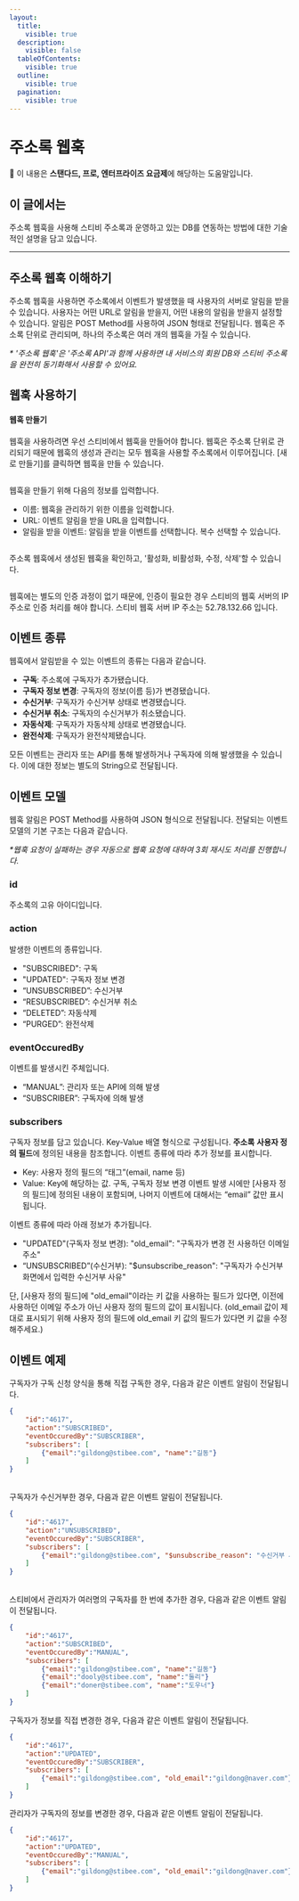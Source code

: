 ```yaml
---
layout:
  title:
    visible: true
  description:
    visible: false
  tableOfContents:
    visible: true
  outline:
    visible: true
  pagination:
    visible: true
---
```


# 주소록 웹훅

💬 이 내용은 **스탠다드, 프로, 엔터프라이즈 요금제**에 해당하는 도움말입니다.

## 이 글에서는

주소록 웹훅을 사용해 스티비 주소록과 운영하고 있는 DB를 연동하는 방법에 대한 기술적인 설명을 담고 있습니다.

***

## 주소록 웹훅 이해하기

주소록 웹훅을 사용하면 주소록에서 이벤트가 발생했을 때 사용자의 서버로 알림을 받을 수 있습니다. 사용자는 어떤 URL로 알림을 받을지, 어떤 내용의 알림을 받을지 설정할 수 있습니다. 알림은 POST Method를 사용하여 JSON 형태로 전달됩니다. 웹훅은 주소록 단위로 관리되며, 하나의 주소록은 여러 개의 웹훅을 가질 수 있습니다.

_\* '주소록 웹훅'은 '주소록 API'과 함께 사용하면 내 서비스의 회원 DB와 스티비 주소록을 완전히 동기화해서 사용할 수 있어요._



## 웹훅 사용하기 <a href="#id-1" id="id-1"></a>

#### 웹훅 만들기 <a href="#id-1-api" id="id-1-api"></a>

웹훅을 사용하려면 우선 스티비에서 웹훅을 만들어야 합니다. 웹훅은 주소록 단위로 관리되기 때문에 웹훅의 생성과 관리는 모두 웹훅을 사용할 주소록에서 이루어집니다. \[새로 만들기]를 클릭하면 웹훅을 만들 수 있습니다.

<figure><img src="../.gitbook/assets/1 (1).png" alt=""><figcaption></figcaption></figure>



웹훅을 만들기 위해 다음의 정보를 입력합니다.

* 이름: 웹훅을 관리하기 위한 이름을 입력합니다.
* URL: 이벤트 알림을 받을 URL을 입력합니다.
* 알림을 받을 이벤트: 알림을 받을 이벤트를 선택합니다. 복수 선택할 수 있습니다.

<figure><img src="../.gitbook/assets/2 (1).png" alt=""><figcaption></figcaption></figure>

주소록 웹훅에서 생성된 웹훅을 확인하고, '활성화, 비활성화, 수정, 삭제'할 수 있습니다.

<figure><img src="../.gitbook/assets/3.gif" alt=""><figcaption></figcaption></figure>



웹훅에는 별도의 인증 과정이 없기 때문에, 인증이 필요한 경우 스티비의 웹훅 서버의 IP 주소로 인증 처리를 해야 합니다. 스티비 웹훅 서버 IP 주소는 52.78.132.66 입니다.



## 이벤트 종류 <a href="#id-2" id="id-2"></a>

웹훅에서 알림받을 수 있는 이벤트의 종류는 다음과 같습니다.

* **구독**: 주소록에 구독자가 추가됐습니다.
* **구독자 정보 변경**: 구독자의 정보(이름 등)가 변경됐습니다.
* **수신거부**: 구독자가 수신거부 상태로 변경됐습니다.
* **수신거부 취소**: 구독자의 수신거부가 취소됐습니다.
* **자동삭제**: 구독자가 자동삭제 상태로 변경됐습니다.
* **완전삭제**: 구독자가 완전삭제됐습니다.

모든 이벤트는 관리자 또는 API를 통해 발생하거나 구독자에 의해 발생했을 수 있습니다. 이에 대한 정보는 별도의 String으로 전달됩니다.



## 이벤트 모델 <a href="#id-3" id="id-3"></a>

웹훅 알림은 POST Method를 사용하여 JSON 형식으로 전달됩니다. 전달되는 이벤트 모델의 기본 구조는 다음과 같습니다.

_\*웹훅 요청이 실패하는 경우 자동으로 웹훅 요청에 대하여 3회 재시도 처리를 진행합니다._

&#x20;

### id <a href="#id" id="id"></a>

주소록의 고유 아이디입니다.

### action <a href="#action" id="action"></a>

발생한 이벤트의 종류입니다.

* "SUBSCRIBED": 구독
* "UPDATED": 구독자 정보 변경
* “UNSUBSCRIBED”: 수신거부
* “RESUBSCRIBED”: 수신거부 취소
* “DELETED”: 자동삭제
* “PURGED”: 완전삭제

### eventOccuredBy <a href="#eventoccuredby" id="eventoccuredby"></a>

이벤트를 발생시킨 주체입니다.

* “MANUAL”: 관리자 또는 API에 의해 발생
* “SUBSCRIBER”: 구독자에 의해 발생

### subscribers <a href="#subscribers" id="subscribers"></a>

구독자 정보를 담고 있습니다. Key-Value 배열 형식으로 구성됩니다. **주소록** **사용자 정의 필드**에 정의된 내용을 참조합니다. 이벤트 종류에 따라 추가 정보를 표시합니다.

* Key: 사용자 정의 필드의 “태그”(email, name 등)
* Value: Key에 해당하는 값. 구독, 구독자 정보 변경 이벤트 발생 시에만 \[사용자 정의 필드]에 정의된 내용이 포함되며, 나머지 이벤트에 대해서는 “email” 값만 표시됩니다.

이벤트 종류에 따라 아래 정보가 추가됩니다.

* "UPDATED"(구독자 정보 변경): "old\_email": "구독자가 변경 전 사용하던 이메일 주소"
* “UNSUBSCRIBED”(수신거부): "$unsubscribe\_reason": "구독자가 수신거부 화면에서 입력한 수신거부 사유"&#x20;

단, \[사용자 정의 필드]에 "old\_email"이라는 키 값을 사용하는 필드가 있다면, 이전에 사용하던 이메일 주소가 아닌 사용자 정의 필드의 값이 표시됩니다. (old\_email 값이 제대로 표시되기 위해 사용자 정의 필드에 old\_email 키 값의 필드가 있다면 키 값을 수정해주세요.)

&#x20;

## 이벤트 예제

구독자가 구독 신청 양식을 통해 직접 구독한 경우, 다음과 같은 이벤트 알림이 전달됩니다.

```json
{
    "id":"4617",
    "action":"SUBSCRIBED",
    "eventOccuredBy":"SUBSCRIBER",
    "subscribers": [
        {"email":"gildong@stibee.com", "name":"길동"}
    ]
}
```

\
구독자가 수신거부한 경우, 다음과 같은 이벤트 알림이 전달됩니다.

```json
{
    "id":"4617",
    "action":"UNSUBSCRIBED",
    "eventOccuredBy":"SUBSCRIBER",
    "subscribers": [
        {"email":"gildong@stibee.com", "$unsubscribe_reason": "수신거부 사유"}
    ]
}
```

\
스티비에서 관리자가 여러명의 구독자를 한 번에 추가한 경우, 다음과 같은 이벤트 알림이 전달됩니다.

```json
{
    "id":"4617",
    "action":"SUBSCRIBED",
    "eventOccuredBy":"MANUAL",
    "subscribers": [
        {"email":"gildong@stibee.com", "name":"길동"}
        {"email":"dooly@stibee.com", "name":"둘리"}
        {"email":"doner@stibee.com", "name":"도우너"}
    ]
}
```

&#x20;

구독자가 정보를 직접 변경한 경우, 다음과 같은 이벤트 알림이 전달됩니다.

```json
{
    "id":"4617",
    "action":"UPDATED",
    "eventOccuredBy":"SUBSCRIBER",
    "subscribers": [
        {"email":"gildong@stibee.com", "old_email":"gildong@naver.com"}
    ]
}
```

&#x20;

관리자가 구독자의 정보를 변경한 경우, 다음과 같은 이벤트 알림이 전달됩니다.

```json
{
    "id":"4617",
    "action":"UPDATED",
    "eventOccuredBy":"MANUAL",
    "subscribers": [
        {"email":"gildong@stibee.com", "old_email":"gildong@naver.com"}
    ]
}
```
